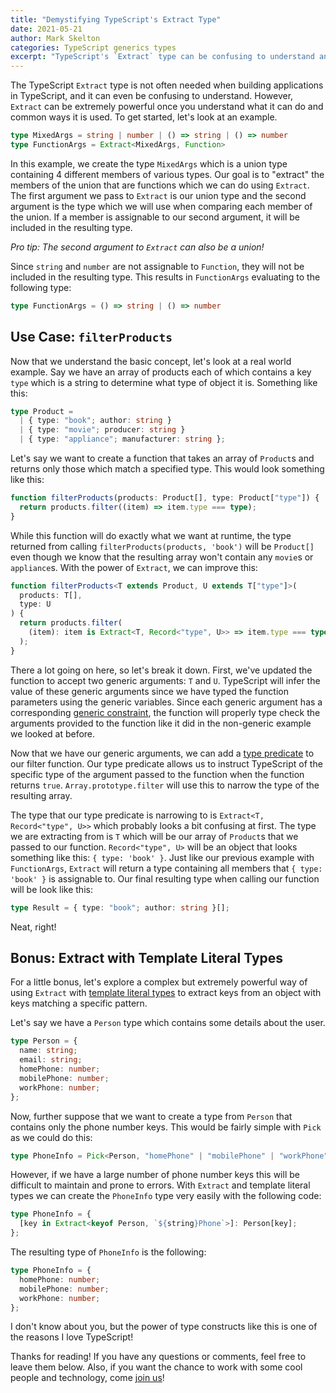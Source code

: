 ```yaml
---
title: "Demystifying TypeScript's Extract Type"
date: 2021-05-21
author: Mark Skelton
categories: TypeScript generics types
excerpt: "TypeScript's `Extract` type can be confusing to understand and use, so join us to understand what this type does and see some practical examples of when you might want to use it in your applications."
---
```


The TypeScript `Extract` type is not often needed when building applications in TypeScript, and it can even be confusing to understand. However, `Extract` can be extremely powerful once you understand what it can do and common ways it is used. To get started, let's look at an example.

```ts
type MixedArgs = string | number | () => string | () => number
type FunctionArgs = Extract<MixedArgs, Function>
```

In this example, we create the type `MixedArgs` which is a union type containing 4 different members of various types. Our goal is to "extract" the members of the union that are functions which we can do using `Extract`. The first argument we pass to `Extract` is our union type and the second argument is the type which we will use when comparing each member of the union. If a member is assignable to our second argument, it will be included in the resulting type.

_Pro tip: The second argument to `Extract` can also be a union!_

Since `string` and `number` are not assignable to `Function`, they will not be included in the resulting type. This results in `FunctionArgs` evaluating to the following type:

```ts
type FunctionArgs = () => string | () => number
```

## Use Case: `filterProducts`

Now that we understand the basic concept, let's look at a real world example. Say we have an array of products each of which contains a key `type` which is a string to determine what type of object it is. Something like this:

```ts
type Product =
  | { type: "book"; author: string }
  | { type: "movie"; producer: string }
  | { type: "appliance"; manufacturer: string };
```

Let's say we want to create a function that takes an array of `Product`s and returns only those which match a specified type. This would look something like this:

```ts
function filterProducts(products: Product[], type: Product["type"]) {
  return products.filter((item) => item.type === type);
}
```

While this function will do exactly what we want at runtime, the type returned from calling `filterProducts(products, 'book')` will be `Product[]` even though we know that the resulting array won't contain any `movie`s or `appliance`s. With the power of `Extract`, we can improve this:

```ts
function filterProducts<T extends Product, U extends T["type"]>(
  products: T[],
  type: U
) {
  return products.filter(
    (item): item is Extract<T, Record<"type", U>> => item.type === type
  );
}
```

There a lot going on here, so let's break it down. First, we've updated the function to accept two generic arguments: `T` and `U`. TypeScript will infer the value of these generic arguments since we have typed the function parameters using the generic variables. Since each generic argument has a corresponding [generic constraint](https://www.typescriptlang.org/docs/handbook/2/generics.html#generic-constraints), the function will properly type check the arguments provided to the function like it did in the non-generic example we looked at before.

Now that we have our generic arguments, we can add a [type predicate](https://www.typescriptlang.org/docs/handbook/2/generics.html#generic-constraints) to our filter function. Our type predicate allows us to instruct TypeScript of the specific type of the argument passed to the function when the function returns `true`. `Array.prototype.filter` will use this to narrow the type of the resulting array.

The type that our type predicate is narrowing to is `Extract<T, Record<"type", U>>` which probably looks a bit confusing at first. The type we are extracting from is `T` which will be our array of `Product`s that we passed to our function. `Record<"type", U>` will be an object that looks something like this: `{ type: 'book' }`. Just like our previous example with `FunctionArgs`, `Extract` will return a type containing all members that `{ type: 'book' }` is assignable to. Our final resulting type when calling our function will be look like this:

```ts
type Result = { type: "book"; author: string }[];
```

Neat, right!

## Bonus: Extract with Template Literal Types

For a little bonus, let's explore a complex but extremely powerful way of using `Extract` with [template literal types](https://www.typescriptlang.org/docs/handbook/2/template-literal-types.html) to extract keys from an object with keys matching a specific pattern.

Let's say we have a `Person` type which contains some details about the user.

```ts
type Person = {
  name: string;
  email: string;
  homePhone: number;
  mobilePhone: number;
  workPhone: number;
};
```

Now, further suppose that we want to create a type from `Person` that contains only the phone number keys. This would be fairly simple with `Pick` as we could do this:

```ts
type PhoneInfo = Pick<Person, "homePhone" | "mobilePhone" | "workPhone">;
```

However, if we have a large number of phone number keys this will be difficult to maintain and prone to errors. With `Extract` and template literal types we can create the `PhoneInfo` type very easily with the following code:

```ts
type PhoneInfo = {
  [key in Extract<keyof Person, `${string}Phone`>]: Person[key];
};
```

The resulting type of `PhoneInfo` is the following:

```ts
type PhoneInfo = {
  homePhone: number;
  mobilePhone: number;
  workPhone: number;
};
```

I don't know about you, but the power of type constructs like this is one of the reasons I love TypeScript!

Thanks for reading! If you have any questions or comments, feel free to leave them below. Also, if you want the chance to work with some cool people and technology, come [join us](https://www.widen.com/careers)!
